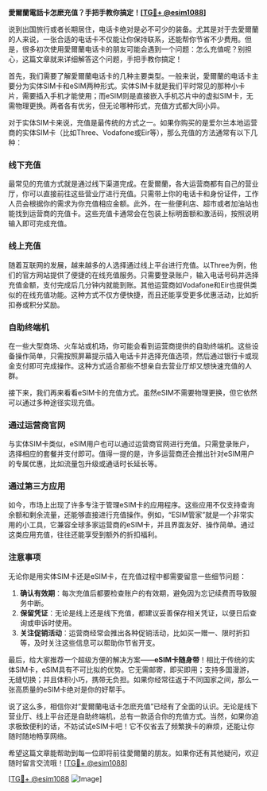 **愛爾蘭電話卡怎麽充值？手把手教你搞定！[[TG💪+ @esim1088](https://t.me/s/esim1088)]**

说到出国旅行或者长期居住，电话卡绝对是必不可少的装备。尤其是对于去愛爾蘭的人来说，一张合适的电话卡不仅能让你保持联系，还能帮你节省不少费用。但是，很多初次使用愛爾蘭电话卡的朋友可能会遇到一个问题：怎么充值呢？别担心，这篇文章就来详细解答这个问题，手把手教你搞定！

首先，我们需要了解愛爾蘭电话卡的几种主要类型。一般来说，愛爾蘭的电话卡主要分为实体SIM卡和eSIM两种形式。实体SIM卡就是我们平时常见的那种小卡片，需要插入手机才能使用；而eSIM则是直接嵌入手机芯片中的虚拟SIM卡，无需物理更换。两者各有优劣，但无论哪种形式，充值方式都大同小异。

对于实体SIM卡来说，充值是最传统的方式之一。如果你购买的是爱尔兰本地运营商的实体SIM卡（比如Three、Vodafone或Eir等），那么充值的方法通常有以下几种：

### **线下充值**
最常见的充值方式就是通过线下渠道完成。在愛爾蘭，各大运营商都有自己的营业厅，你可以直接前往这些营业厅进行充值。只需带上你的电话卡和身份证件，工作人员会根据你的需求为你充值相应金额。此外，在一些便利店、超市或者加油站也能找到运营商的充值卡。这些充值卡通常会在包装上标明面额和激活码，按照说明输入即可完成充值。

### **线上充值**
随着互联网的发展，越来越多的人选择通过线上平台进行充值。以Three为例，他们的官方网站提供了便捷的在线充值服务。只需要登录账户，输入电话号码并选择充值金额，支付完成后几分钟内就能到账。其他运营商如Vodafone和Eir也提供类似的在线充值功能。这种方式不仅方便快捷，而且还能享受更多优惠活动，比如折扣券或积分奖励。

### **自助终端机**
在一些大型商场、火车站或机场，你可能会看到运营商提供的自助终端机。这些设备操作简单，只需按照屏幕提示插入电话卡并选择充值选项，然后通过银行卡或现金支付即可完成操作。这种方式适合那些不想亲自去营业厅却又想快速充值的人群。

接下来，我们再来看看eSIM卡的充值方式。虽然eSIM不需要物理更换，但它依然可以通过多种途径实现充值。

### **通过运营商官网**
与实体SIM卡类似，eSIM用户也可以通过运营商官网进行充值。只需登录账户，选择相应的套餐并支付即可。值得一提的是，许多运营商还会推出针对eSIM用户的专属优惠，比如流量包升级或通话时长延长等。

### **通过第三方应用**
如今，市场上出现了许多专注于管理eSIM卡的应用程序。这些应用不仅支持查询余额和剩余流量，还能够直接进行充值操作。例如，“ESIM管家”就是一个非常实用的小工具，它兼容全球多家运营商的eSIM卡，并且界面友好、操作简单。通过这类应用充值，往往还能享受到额外的折扣福利。

### **注意事项**
无论你是用实体SIM卡还是eSIM卡，在充值过程中都需要留意一些细节问题：

1. **确认有效期**：每次充值后都要检查账户的有效期，避免因为忘记续费而导致服务中断。
2. **保留凭证**：无论是线上还是线下充值，都建议妥善保存相关凭证，以便日后查询或申诉时使用。
3. **关注促销活动**：运营商经常会推出各种促销活动，比如买一赠一、限时折扣等，及时关注这些信息可以帮助你节省开支。

最后，给大家推荐一个超级方便的解决方案——**eSIM卡随身带**！相比于传统的实体SIM卡，eSIM具有不可比拟的优势。它无需邮寄，即买即用；支持多国漫游，无缝切换；并且体积小巧，携带无负担。如果你经常往返于不同国家之间，那么一张高质量的eSIM卡绝对是你的好帮手。

说了这么多，相信你对“愛爾蘭电话卡怎麽充值”已经有了全面的认识。无论是线下营业厅、线上平台还是自助终端机，总有一款适合你的充值方式。当然，如果你追求极致便利的话，不妨试试eSIM卡吧！它不仅省去了频繁换卡的麻烦，还能让你随时随地畅享网络。

希望这篇文章能帮助到每一位即将前往愛爾蘭的朋友。如果你还有其他疑问，欢迎随时留言交流哦！[[TG💪+ @esim1088](https://t.me/s/esim1088)]

[[TG💪+ @esim1088](https://t.me/s/esim1088) ![Image](https://i.postimg.cc/4NQfJmqS/Snipaste-2025-05-13-00-14-12.png)]